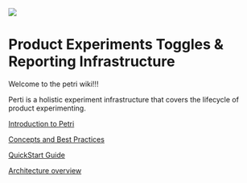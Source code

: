![](https://camo.githubusercontent.com/750402153e21d0a5d10b9ae6879225a8b38fd190/687474703a2f2f7374617469632e7769782e636f6d2f6d656469612f3161326334305f39343765356630653634643137356134353334383938613634643161363764322e6a7067)

#  Product Experiments Toggles & Reporting Infrastructure

Welcome to the petri wiki!!!

Perti is a holistic experiment infrastructure that covers the lifecycle of product experimenting.

[Introduction to Petri](https://github.com/wix/petri/wiki/PETRI)

[Concepts and Best Practices](https://github.com/wix/petri/wiki/Concepts-&-Best-Practices)

[QuickStart Guide](https://github.com/wix/petri/wiki/Quickstart-Guide)

[Architecture overview](https://github.com/wix/petri/wiki/PETRI-System-Components)
